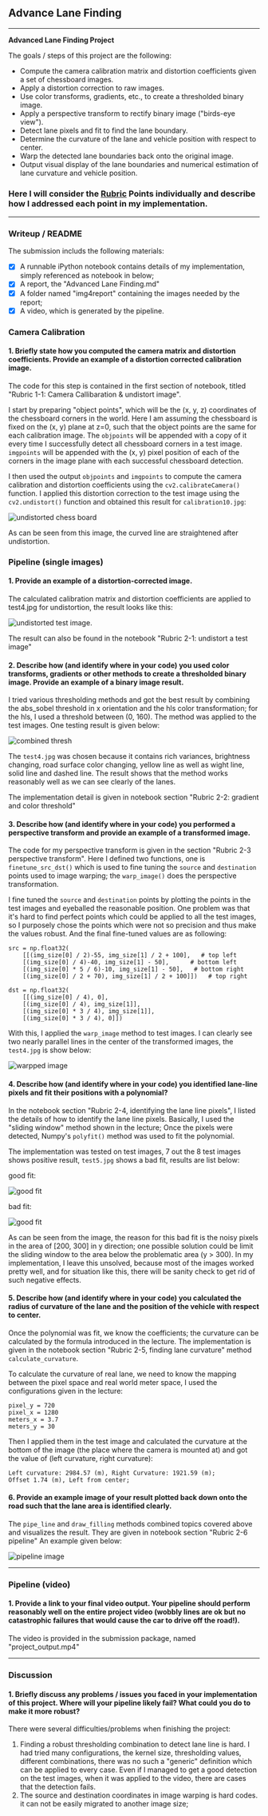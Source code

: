 ## Advance Lane Finding
---

**Advanced Lane Finding Project**

The goals / steps of this project are the following:

* Compute the camera calibration matrix and distortion coefficients given a set of chessboard images.
* Apply a distortion correction to raw images.
* Use color transforms, gradients, etc., to create a thresholded binary image.
* Apply a perspective transform to rectify binary image ("birds-eye view").
* Detect lane pixels and fit to find the lane boundary.
* Determine the curvature of the lane and vehicle position with respect to center.
* Warp the detected lane boundaries back onto the original image.
* Output visual display of the lane boundaries and numerical estimation of lane curvature and vehicle position.

### Here I will consider the [Rubric](https://review.udacity.com/#!/rubrics/571/view) Points individually and describe how I addressed each point in my implementation.  

---
### Writeup / README

The submission includs the following materials: 
- [x] A runnable iPython notebook contains details of my implementation, simply referenced as notebook in below;
- [x] A report, the "Advanced Lane Finding.md"
- [x] A folder named "img4report" containing the images needed by the report;
- [x] A video, which is generated by the pipeline. 

### Camera Calibration

#### 1. Briefly state how you computed the camera matrix and distortion coefficients. Provide an example of a distortion corrected calibration image.

The code for this step is contained in the first section of notebook, titled "Rubric 1-1: Camera Callibaration & undistort image".

I start by preparing "object points", which will be the (x, y, z) coordinates of the chessboard corners in the world. Here I am assuming the chessboard is fixed on the (x, y) plane at z=0, such that the object points are the same for each calibration image.  The `objpoints` will be appended with a copy of it every time I successfully detect all chessboard corners in a test image.  `imgpoints` will be appended with the (x, y) pixel position of each of the corners in the image plane with each successful chessboard detection.  

I then used the output `objpoints` and `imgpoints` to compute the camera calibration and distortion coefficients using the `cv2.calibrateCamera()` function.  I applied this distortion correction to the test image using the `cv2.undistort()` function and obtained this result for `calibration10.jpg`: 

![undistorted chess board](./img4report/undistorted_chess_board_2.png)

As can be seen from this image, the curved line are straightened after undistortion.

### Pipeline (single images)

#### 1. Provide an example of a distortion-corrected image.

The calculated calibration matrix and distortion coefficients are applied to test4.jpg for undistortion, the result looks like this:

![undistorted test image](./img4report/undistorted_test_lane.png). 

The result can also be found in the notebook "Rubric 2-1: undistort a test image"

#### 2. Describe how (and identify where in your code) you used color transforms, gradients or other methods to create a thresholded binary image.  Provide an example of a binary image result.

I tried various thresholding methods and got the best result by combining the abs_sobel threshold in x orientation and the hls color transformation; for the hls, I used a threshold between (0, 160). The method was applied to the test images. One testing result is given below: 

![combined thresh](./img4report/hls_selection.png)

The `test4.jpg` was chosen because it contains rich variances, brightness changing, road surface color changing, yellow line as well as wight line, solid line and dashed line. The result shows that the method works reasonably well as we can see clearly of the lanes.

The implementation detail is given in notebook section "Rubric 2-2: gradient and color threshold"

#### 3. Describe how (and identify where in your code) you performed a perspective transform and provide an example of a transformed image.

The code for my perspective transform is given in the section "Rubric 2-3 perspective transform". Here I defined two functions, one is `finetune_src_dst()` which is used to fine tuning the `source` and `destination` points used to image warping; the `warp_image()` does the perspective transformation. 

I fine tuned the `source` and `destination` points by plotting the points in the test images and eyeballed the reasonable position. One problem was that it's hard to find perfect points which could be applied to all the test images, so I purposely chose the points which were not so precision and thus make the values robust. And the final fine-tuned values are as following:

```
src = np.float32(
    [[(img_size[0] / 2)-55, img_size[1] / 2 + 100],   # top left
    [(img_size[0] / 4)-40, img_size[1] - 50],      # bottom left
    [(img_size[0] * 5 / 6)-10, img_size[1] - 50],   # bottom right
    [(img_size[0] / 2 + 70), img_size[1] / 2 + 100]])   # top right
    
dst = np.float32(
    [[(img_size[0] / 4), 0],
    [(img_size[0] / 4), img_size[1]],
    [(img_size[0] * 3 / 4), img_size[1]],
    [(img_size[0] * 3 / 4), 0]])
```

With this, I applied the `warp_image` method to test images. I can clearly see two nearly parallel lines in the center of the transformed images, the `test4.jpg` is show below: 

![warpped image](./img4report/warpped_image.png)


#### 4. Describe how (and identify where in your code) you identified lane-line pixels and fit their positions with a polynomial?

In the notebook section "Rubric 2-4, identifying the lane line pixels", I listed the details of how to identify the lane line pixels. Basically, I used the "sliding window" method shown in the lecture; Once the pixels were detected, Numpy's `polyfit()` method was used to fit the polynomial. 

The implementation was tested on  test images, 7 out the 8 test images shows positive result, `test5.jpg` shows a bad fit, results are list below:

good fit: 

![good fit](./img4report/good_fit.png)

bad fit: 

![good fit](./img4report/bad_fit.png)

As can be seen from the image, the reason for this bad fit is the noisy pixels in the area of [200, 300] in y direction; one possible solution could be limit the sliding window to the area below the problematic area (y > 300). In my implementation, I leave this unsolved, because most of the images worked pretty well, and for situation like this, there will be sanity check to get rid of such negative effects. 

#### 5. Describe how (and identify where in your code) you calculated the radius of curvature of the lane and the position of the vehicle with respect to center.

Once the polynomial was fit, we know the coefficients; the curvature can be calculated by the formula introduced in the lecture. The implementation is given in the notebook section "Rubric 2-5, finding lane curvature" method `calculate_curvature`.

To calculate the curvature of real lane, we need to know the mapping between the pixel space and real world meter space, I used the configurations given in the lecture:

```
pixel_y = 720
pixel_x = 1280  
meters_x = 3.7
meters_y = 30
```

Then I applied them in the test image and calculated the curvature at the bottom of the image (the place where the camera is mounted at) and got the value of (left curvature, right curvature):
```
Left curvature: 2984.57 (m), Right Curvature: 1921.59 (m);
Offset 1.74 (m), Left from center;
```

#### 6. Provide an example image of your result plotted back down onto the road such that the lane area is identified clearly.

The `pipe_line` and `draw_filling` methods combined topics covered above and 
visualizes the result. They are given in notebook section "Rubric 2-6 pipeline"
An example given below:

![pipeline image](./img4report/pipeline.png)

---

### Pipeline (video)

#### 1. Provide a link to your final video output.  Your pipeline should perform reasonably well on the entire project video (wobbly lines are ok but no catastrophic failures that would cause the car to drive off the road!).

The video is provided in the submission package, named "project_output.mp4"

---

### Discussion

#### 1. Briefly discuss any problems / issues you faced in your implementation of this project.  Where will your pipeline likely fail?  What could you do to make it more robust?

There were several difficulties/problems when finishing the project:
1. Finding a robust thresholding combination to detect lane line is hard. I had tried many configurations, the kernel size, thresholding values, different combinations, there was no such a "generic" definition which can be applied to every case. Even if I managed to get a good detection on the test images, when it was applied to the video, there are cases that the detection fails. 
2. The source and destination coordinates in image warping is hard codes. it can not be easily migrated to another image size;

